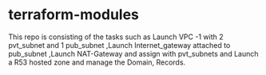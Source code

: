 # terraform-modules
This repo is consisting of the tasks such as Launch VPC -1 with 2 pvt_subnet and 1 pub_subnet ,Launch Internet_gateway attached to pub_subnet ,Launch NAT-Gateway and assign with pvt_subnets and Launch a R53 hosted zone and manage the Domain, Records.
